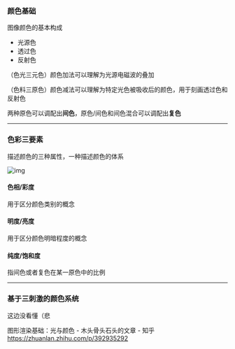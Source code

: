 ### 颜色基础

图像颜色的基本构成

- 光源色
- 透过色
- 反射色

（色光三元色）颜色加法可以理解为光源电磁波的叠加

（色料三原色）颜色减法可以理解为特定光色被吸收后的颜色，用于刻画透过色和反射色

两种原色可以调配出**间色**，原色/间色和间色混合可以调配出**复色**

---

### 色彩三要素

描述颜色的三种属性，一种描述颜色的体系

![img](https://pic4.zhimg.com/80/v2-1354357b84673123bcaa8a16d0b89553_1440w.webp)

#### 色相/彩度

用于区分颜色类别的概念

#### 明度/亮度

用于区分颜色明暗程度的概念

#### 纯度/饱和度

指间色或者复色在某一原色中的比例

---

### 基于三刺激的颜色系统

这边没看懂（悲

图形渲染基础：光与颜色 - 木头骨头石头的文章 - 知乎
https://zhuanlan.zhihu.com/p/392935292